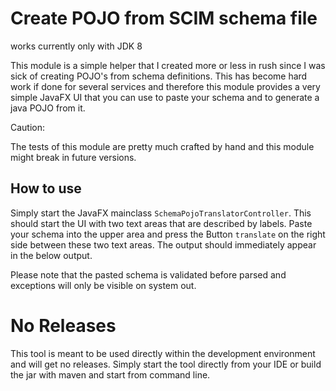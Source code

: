 # Create POJO from SCIM schema file

works currently only with JDK 8

This module is a simple helper that I created more or less in rush since I was sick of creating POJO's from schema
definitions. This has become hard work if done for several services and therefore this module provides a very simple
JavaFX UI that you can use to paste your schema and to generate a java POJO from it.

Caution:

The tests of this module are pretty much crafted by hand and this module might break in future versions.

## How to use

Simply start the JavaFX mainclass `SchemaPojoTranslatorController`. This should start the UI with two text areas that
are described by labels. Paste your schema into the upper area and press the Button `translate` on the right side
between these two text areas. The output should immediately appear in the below output.

Please note that the pasted schema is validated before parsed and exceptions will only be visible on system out.

# No Releases

This tool is meant to be used directly within the development environment and will get no releases. Simply start the
tool directly from your IDE or build the jar with maven and start from command line.
